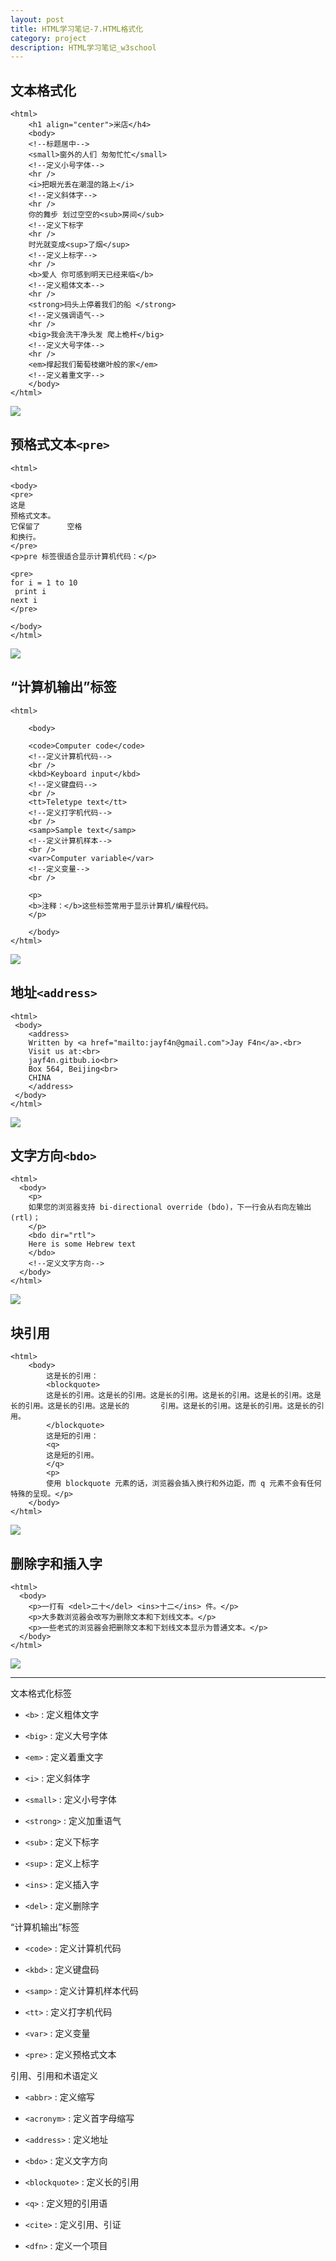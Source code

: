 ```yaml
---
layout: post
title: HTML学习笔记-7.HTML格式化
category: project
description: HTML学习笔记_w3school
---
```


## 文本格式化


    <html>
        <h1 align="center">米店</h4>
        <body>
        <!--标题居中-->
        <small>窗外的人们 匆匆忙忙</small>
        <!--定义小号字体-->
        <hr />
        <i>把眼光丢在潮湿的路上</i>
        <!--定义斜体字-->
        <hr />
        你的舞步 划过空空的<sub>房间</sub>
        <!--定义下标字
        <hr />
        时光就变成<sup>了烟</sup>
        <!--定义上标字-->
        <hr />
        <b>爱人 你可感到明天已经来临</b>
        <!--定义粗体文本-->
        <hr />
        <strong>码头上停着我们的船 </strong>
        <!--定义强调语气-->
        <hr />
        <big>我会洗干净头发 爬上桅杆</big>
        <!--定义大号字体-->
        <hr />
        <em>撑起我们葡萄枝嫩叶般的家</em>
        <!--定义着重文字-->
        </body>
    </html>



![](http://7xrabv.com1.z0.glb.clouddn.com/wb.jpg)





## 预格式文本`<pre>`



    <html>

    <body>
    <pre>
    这是
    预格式文本。
    它保留了      空格
    和换行。
    </pre>
    <p>pre 标签很适合显示计算机代码：</p>

    <pre>
    for i = 1 to 10
     print i
    next i
    </pre>

    </body>
    </html>




![](http://7xrabv.com1.z0.glb.clouddn.com/pre.jpg)





## “计算机输出”标签





    <html>

        <body>

        <code>Computer code</code>
        <!--定义计算机代码-->
        <br />
        <kbd>Keyboard input</kbd>
        <!--定义键盘码-->
        <br />
        <tt>Teletype text</tt>
        <!--定义打字机代码-->
        <br />
        <samp>Sample text</samp>
        <!--定义计算机样本-->
        <br />
        <var>Computer variable</var>
        <!--定义变量-->
        <br />

        <p>
        <b>注释：</b>这些标签常用于显示计算机/编程代码。
        </p>

        </body>
    </html>



![](http://7xrabv.com1.z0.glb.clouddn.com/code.jpg)




## 地址`<address>`




    <html>
     <body>
        <address>
        Written by <a href="mailto:jayf4n@gmail.com">Jay F4n</a>.<br>
        Visit us at:<br>
        jayf4n.gitbub.io<br>
        Box 564, Beijing<br>
        CHINA
        </address>
     </body>
    </html>




![](http://7xrabv.com1.z0.glb.clouddn.com/addressjpg.jpg)



## 文字方向`<bdo>`



    <html>
      <body>
        <p>
        如果您的浏览器支持 bi-directional override (bdo)，下一行会从右向左输出 (rtl)；
        </p>
        <bdo dir="rtl">
        Here is some Hebrew text
        </bdo>
        <!--定义文字方向-->
      </body>
    </html>



![](http://7xrabv.com1.z0.glb.clouddn.com/bdo.jpg)




## 块引用




    <html>
        <body>
            这是长的引用：
            <blockquote>
            这是长的引用。这是长的引用。这是长的引用。这是长的引用。这是长的引用。这是长的引用。这是长的引用。这是长的       引用。这是长的引用。这是长的引用。这是长的引用。
            </blockquote>
            这是短的引用：
            <q>
            这是短的引用。
            </q>
            <p>
            使用 blockquote 元素的话，浏览器会插入换行和外边距，而 q 元素不会有任何特殊的呈现。</p>
        </body>
    </html>




![](http://7xrabv.com1.z0.glb.clouddn.com/quote.jpg)





## 删除字和插入字



    <html>
      <body>
        <p>一打有 <del>二十</del> <ins>十二</ins> 件。</p>
        <p>大多数浏览器会改写为删除文本和下划线文本。</p>
        <p>一些老式的浏览器会把删除文本和下划线文本显示为普通文本。</p>
      </body>
    </html>




![](http://7xrabv.com1.z0.glb.clouddn.com/del.jpg)



-------------------------



文本格式化标签

* `<b>`  : 定义粗体文字

* `<big>` : 定义大号字体

* `<em>` : 定义着重文字

* `<i>` : 定义斜体字

* `<small>` : 定义小号字体

* `<strong>` : 定义加重语气

* `<sub>` : 定义下标字

* `<sup>` : 定义上标字

* `<ins>` : 定义插入字

* `<del>` : 定义删除字



“计算机输出”标签

* `<code>` : 定义计算机代码

* `<kbd>` : 定义键盘码

* `<samp>` : 定义计算机样本代码

* `<tt>` : 定义打字机代码

* `<var>` : 定义变量

* `<pre>` : 定义预格式文本


引用、引用和术语定义

* `<abbr>` : 定义缩写

* `<acronym>` : 定义首字母缩写

* `<address>` : 定义地址

* `<bdo>` : 定义文字方向

* `<blockquote>` : 定义长的引用

* `<q>` : 定义短的引用语

* `<cite>` : 定义引用、引证

* `<dfn>` : 定义一个项目















































































